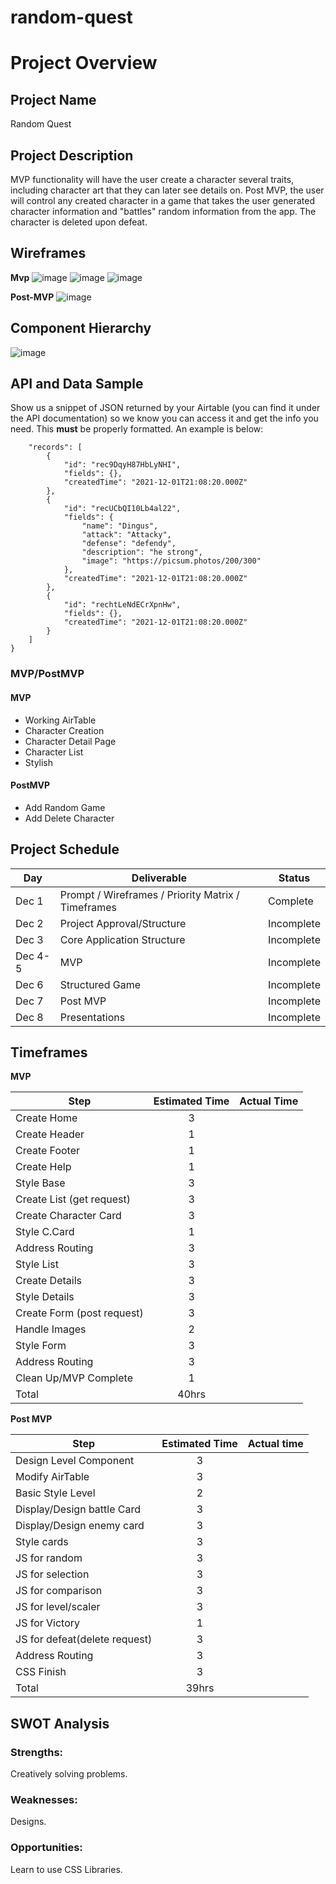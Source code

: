 # random-quest
# Project Overview

## Project Name

Random Quest

## Project Description

MVP functionality will have the user create a character several traits, including character art that they can later see details on. Post MVP, the user will control any created character in a game that takes the user generated character information and "battles" random information from the app. The character is deleted upon defeat.

## Wireframes
**Mvp**
![image](https://user-images.githubusercontent.com/9029262/144320365-64b19f06-34a5-4c38-8a64-4bcf2ec38eaf.png)
![image](https://user-images.githubusercontent.com/9029262/144321085-1971a514-878d-4f44-b16f-e1b89a52686a.png)
![image](https://user-images.githubusercontent.com/9029262/144320520-b131ccae-7b8f-4212-aa30-dc897a5326ee.png)

**Post-MVP**
![image](https://user-images.githubusercontent.com/9029262/144320868-0ec7f568-5ae6-4c0d-949e-9e0e73c28268.png)


## Component Hierarchy
![image](https://user-images.githubusercontent.com/9029262/144319995-c36ab49e-94b4-407b-8509-a2cbaea68b83.png)

## API and Data Sample

Show us a snippet of JSON returned by your Airtable (you can find it under the API documentation) so we know you can access it and get the info you need. This __must__ be properly formatted. An example is below:

```j{
    "records": [
        {
            "id": "rec9DqyH87HbLyNHI",
            "fields": {},
            "createdTime": "2021-12-01T21:08:20.000Z"
        },
        {
            "id": "recUCbQI10Lb4al22",
            "fields": {
                "name": "Dingus",
                "attack": "Attacky",
                "defense": "defendy",
                "description": "he strong",
                "image": "https://picsum.photos/200/300"
            },
            "createdTime": "2021-12-01T21:08:20.000Z"
        },
        {
            "id": "rechtLeNdECrXpnHw",
            "fields": {},
            "createdTime": "2021-12-01T21:08:20.000Z"
        }
    ]
}
```

### MVP/PostMVP

#### MVP 

- Working AirTable
- Character Creation 
- Character Detail Page 
- Character List
- Stylish 

#### PostMVP  

- Add Random Game
- Add Delete Character

## Project Schedule

|  Day | Deliverable | Status
|---|---| ---|
|Dec 1| Prompt / Wireframes / Priority Matrix / Timeframes | Complete
|Dec 2| Project Approval/Structure | Incomplete
|Dec 3| Core Application Structure | Incomplete
|Dec 4-5| MVP | Incomplete
|Dec 6| Structured Game  | Incomplete
|Dec 7| Post MVP | Incomplete
|Dec 8| Presentations | Incomplete

## Timeframes
**MVP**

| Step | Estimated Time | Actual Time |
| --- | :---: | :---: |
|Create Home | 3|  |
|Create Header| 1||
|Create Footer |1||
|Create Help |1||
|Style Base |3 | |
|Create List (get request)|3||
|Create Character Card|3||
|Style C.Card|1||
|Address Routing|3||
|Style List |3 ||
|Create Details |3||
|Style Details |3||
|Create Form (post request)|3||
|Handle Images|2||
|Style Form |3||
|Address Routing |3||
|Clean Up/MVP Complete|1||
| Total |  40hrs|  |

**Post MVP**

|Step|Estimated Time| Actual time|
|---|:---:|:---:|
|Design Level Component|3||
|Modify AirTable|3||
|Basic Style Level|2||
|Display/Design battle Card|3||
|Display/Design enemy card|3||
|Style cards|3||
|JS for random|3||
|JS for selection|3||
|JS for comparison|3||
|JS for level/scaler|3||
|JS for Victory|1||
|JS for defeat(delete request)|3||
|Address Routing|3||
|CSS Finish|3||
|Total|39hrs||


## SWOT Analysis

### Strengths:
Creatively solving problems.

### Weaknesses:
Designs.

### Opportunities:
Learn to use CSS Libraries.
